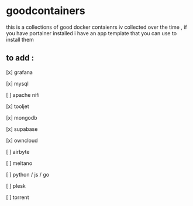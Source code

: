 # goodcontainers
this is a collections of good docker contaienrs iv collected over the time , if you have portainer installed i have an app template that you can use to install them

## to add :
[x] grafana

[x] mysql

[ ] apache nifi

[x] tooljet

[x] mongodb

[x] supabase

[x] owncloud

[ ] airbyte

[ ] meltano

[ ] python / js / go

[ ] plesk

[ ] torrent
